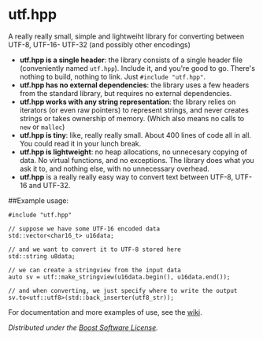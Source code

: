# utf.hpp

A really really small, simple and lightweiht library for converting between UTF-8, UTF-16- UTF-32 (and possibly other encodings)


- **utf.hpp is a single header**: the library consists of a single header file (conveniently named `utf.hpp`). Include it, and you're good to go. There's nothing to build, nothing to link. Just `#include "utf.hpp"`.
- **utf.hpp has no external dependencies**: the library uses a few headers from the standard library, but requires no external dependencies.
-  **utf.hpp works with any string representation**: the library relies on iterators (or even raw pointers) to represent strings, and never creates strings or takes ownership of memory. (Which also means no calls to `new` or `malloc`)
- **utf.hpp is tiny**: like, really really small. About 400 lines of code all in all. You could read it in your lunch break.
- **utf.hpp is lightweight**: no heap allocations, no unnecesary copying of data. No virtual functions, and no exceptions. The library does what you ask it to, and nothing else, with no unnecessary overhead.
- **utf.hpp** is a really really easy way to convert text between UTF-8, UTF-16 and UTF-32.

##Example usage:


~~~
#include "utf.hpp"

// suppose we have some UTF-16 encoded data
std::vector<char16_t> u16data;

// and we want to convert it to UTF-8 stored here
std::string u8data;

// we can create a stringview from the input data
auto sv = utf::make_stringview(u16data.begin(), u16data.end());

// and when converting, we just specify where to write the output
sv.to<utf::utf8>(std::back_inserter(utf8_str));
~~~

For documentation and more examples of use, see the [wiki](./wiki).

*Distributed under the [Boost Software License](http://www.boost.org/LICENSE_1_0.txt).*